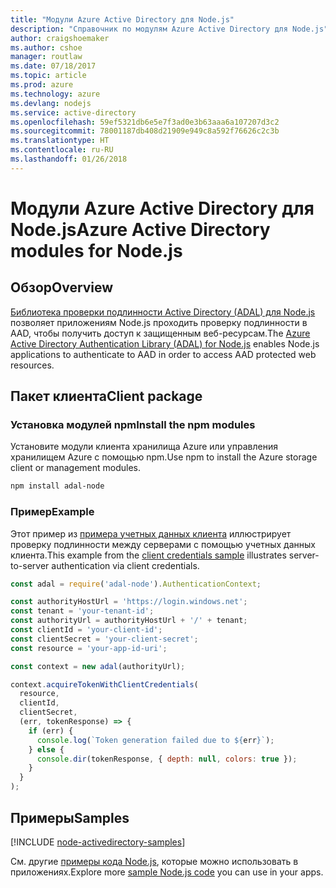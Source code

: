 ```yaml
---
title: "Модули Azure Active Directory для Node.js"
description: "Справочник по модулям Azure Active Directory для Node.js"
author: craigshoemaker
ms.author: cshoe
manager: routlaw
ms.date: 07/18/2017
ms.topic: article
ms.prod: azure
ms.technology: azure
ms.devlang: nodejs
ms.service: active-directory
ms.openlocfilehash: 59ef5321db6e5e7f3ad0e3b63aaa6a107207d3c2
ms.sourcegitcommit: 78001187db408d21909e949c8a592f76626c2c3b
ms.translationtype: HT
ms.contentlocale: ru-RU
ms.lasthandoff: 01/26/2018
---
```

# <a name="azure-active-directory-modules-for-nodejs"></a><span data-ttu-id="9f9a1-103">Модули Azure Active Directory для Node.js</span><span class="sxs-lookup"><span data-stu-id="9f9a1-103">Azure Active Directory modules for Node.js</span></span>

## <a name="overview"></a><span data-ttu-id="9f9a1-104">Обзор</span><span class="sxs-lookup"><span data-stu-id="9f9a1-104">Overview</span></span>

<span data-ttu-id="9f9a1-105">[Библиотека проверки подлинности Active Directory (ADAL) для Node.js](https://www.npmjs.com/package/adal-node) позволяет приложениям Node.js проходить проверку подлинности в AAD, чтобы получить доступ к защищенным веб-ресурсам.</span><span class="sxs-lookup"><span data-stu-id="9f9a1-105">The [Azure Active Directory Authentication Library (ADAL) for Node.js](https://www.npmjs.com/package/adal-node) enables Node.js applications to authenticate to AAD in order to access AAD protected web resources.</span></span>

## <a name="client-package"></a><span data-ttu-id="9f9a1-106">Пакет клиента</span><span class="sxs-lookup"><span data-stu-id="9f9a1-106">Client package</span></span>

### <a name="install-the-npm-modules"></a><span data-ttu-id="9f9a1-107">Установка модулей npm</span><span class="sxs-lookup"><span data-stu-id="9f9a1-107">Install the npm modules</span></span>

<span data-ttu-id="9f9a1-108">Установите модули клиента хранилища Azure или управления хранилищем Azure с помощью npm.</span><span class="sxs-lookup"><span data-stu-id="9f9a1-108">Use npm to install the Azure storage client or management modules.</span></span>

```bash
npm install adal-node
```   

### <a name="example"></a><span data-ttu-id="9f9a1-109">Пример</span><span class="sxs-lookup"><span data-stu-id="9f9a1-109">Example</span></span>

<span data-ttu-id="9f9a1-110">Этот пример из [примера учетных данных клиента](https://github.com/MSOpenTech/azure-activedirectory-library-for-nodejs/blob/master/sample/client-credentials-sample.js) иллюстрирует проверку подлинности между серверами с помощью учетных данных клиента.</span><span class="sxs-lookup"><span data-stu-id="9f9a1-110">This example from the [client credentials sample](https://github.com/MSOpenTech/azure-activedirectory-library-for-nodejs/blob/master/sample/client-credentials-sample.js) illustrates server-to-server authentication via client credentials.</span></span>

```javascript
const adal = require('adal-node').AuthenticationContext;

const authorityHostUrl = 'https://login.windows.net';
const tenant = 'your-tenant-id';
const authorityUrl = authorityHostUrl + '/' + tenant;
const clientId = 'your-client-id';
const clientSecret = 'your-client-secret';
const resource = 'your-app-id-uri';

const context = new adal(authorityUrl);

context.acquireTokenWithClientCredentials(
  resource,
  clientId,
  clientSecret,
  (err, tokenResponse) => {
    if (err) {
      console.log(`Token generation failed due to ${err}`);
    } else {
      console.dir(tokenResponse, { depth: null, colors: true });
    }
  }
);
```

## <a name="samples"></a><span data-ttu-id="9f9a1-111">Примеры</span><span class="sxs-lookup"><span data-stu-id="9f9a1-111">Samples</span></span>

[!INCLUDE [node-activedirectory-samples](../docs-ref-conceptual/includes/activedirectory-samples.md)]

<span data-ttu-id="9f9a1-112">См. другие [примеры кода Node.js](https://azure.microsoft.com/resources/samples/?platform=nodejs), которые можно использовать в приложениях.</span><span class="sxs-lookup"><span data-stu-id="9f9a1-112">Explore more [sample Node.js code](https://azure.microsoft.com/resources/samples/?platform=nodejs) you can use in your apps.</span></span>
